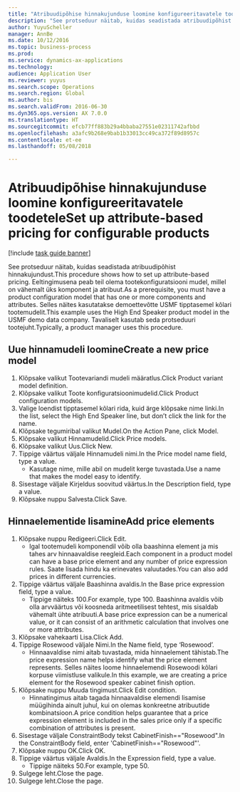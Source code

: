 ```yaml
--- 
title: "Atribuudipõhise hinnakujunduse loomine konfigureeritavatele toodetele"
description: "See protseduur näitab, kuidas seadistada atribuudipõhist hinnakujundust."
author: YuyuScheller
manager: AnnBe
ms.date: 10/12/2016
ms.topic: business-process
ms.prod: 
ms.service: dynamics-ax-applications
ms.technology: 
audience: Application User
ms.reviewer: yuyus
ms.search.scope: Operations
ms.search.region: Global
ms.author: bis
ms.search.validFrom: 2016-06-30
ms.dyn365.ops.version: AX 7.0.0
ms.translationtype: HT
ms.sourcegitcommit: efcb77ff883b29a4bbaba27551e02311742afbbd
ms.openlocfilehash: a3afc9b268e9bab1b33013cc49ca372f89d8957c
ms.contentlocale: et-ee
ms.lasthandoff: 05/08/2018

---
```

# <a name="set-up-attribute-based-pricing-for-configurable-products"></a><span data-ttu-id="9c1f6-103">Atribuudipõhise hinnakujunduse loomine konfigureeritavatele toodetele</span><span class="sxs-lookup"><span data-stu-id="9c1f6-103">Set up attribute-based pricing for configurable products</span></span>

[!include [task guide banner](../../includes/task-guide-banner.md)]

<span data-ttu-id="9c1f6-104">See protseduur näitab, kuidas seadistada atribuudipõhist hinnakujundust.</span><span class="sxs-lookup"><span data-stu-id="9c1f6-104">This procedure shows how to set up attribute-based pricing.</span></span> <span data-ttu-id="9c1f6-105">Eeltingimusena peab teil olema tootekonfiguratsiooni mudel, millel on vähemalt üks komponent ja atribuut.</span><span class="sxs-lookup"><span data-stu-id="9c1f6-105">As a prerequisite, you must have a product configuration model that has one or more components and attributes.</span></span> <span data-ttu-id="9c1f6-106">Selles näites kasutatakse demoettevõtte USMF tipptasemel kõlari tootemudelit.</span><span class="sxs-lookup"><span data-stu-id="9c1f6-106">This example uses the High End Speaker product model in the USMF demo data company.</span></span> <span data-ttu-id="9c1f6-107">Tavaliselt kasutab seda protseduuri tootejuht.</span><span class="sxs-lookup"><span data-stu-id="9c1f6-107">Typically, a product manager uses this procedure.</span></span>


## <a name="create-a-new-price-model"></a><span data-ttu-id="9c1f6-108">Uue hinnamudeli loomine</span><span class="sxs-lookup"><span data-stu-id="9c1f6-108">Create a new price model</span></span>
1. <span data-ttu-id="9c1f6-109">Klõpsake valikut Tootevariandi mudeli määratlus.</span><span class="sxs-lookup"><span data-stu-id="9c1f6-109">Click Product variant model definition.</span></span>
2. <span data-ttu-id="9c1f6-110">Klõpsake valikut Toote konfiguratsioonimudelid.</span><span class="sxs-lookup"><span data-stu-id="9c1f6-110">Click Product configuration models.</span></span>
3. <span data-ttu-id="9c1f6-111">Valige loendist tipptasemel kõlari rida, kuid ärge klõpsake nime linki.</span><span class="sxs-lookup"><span data-stu-id="9c1f6-111">In the list, select the High End Speaker line, but don’t click the link for the name.</span></span>
4. <span data-ttu-id="9c1f6-112">Klõpsake tegumiribal valikut Mudel.</span><span class="sxs-lookup"><span data-stu-id="9c1f6-112">On the Action Pane, click Model.</span></span>
5. <span data-ttu-id="9c1f6-113">Klõpsake valikut Hinnamudelid.</span><span class="sxs-lookup"><span data-stu-id="9c1f6-113">Click Price models.</span></span>
6. <span data-ttu-id="9c1f6-114">Klõpsake valikut Uus.</span><span class="sxs-lookup"><span data-stu-id="9c1f6-114">Click New.</span></span>
7. <span data-ttu-id="9c1f6-115">Tippige väärtus väljale Hinnamudeli nimi.</span><span class="sxs-lookup"><span data-stu-id="9c1f6-115">In the Price model name field, type a value.</span></span>
    * <span data-ttu-id="9c1f6-116">Kasutage nime, mille abil on mudelit kerge tuvastada.</span><span class="sxs-lookup"><span data-stu-id="9c1f6-116">Use a name that makes the model easy to identify.</span></span>  
8. <span data-ttu-id="9c1f6-117">Sisestage väljale Kirjeldus soovitud väärtus.</span><span class="sxs-lookup"><span data-stu-id="9c1f6-117">In the Description field, type a value.</span></span>
9. <span data-ttu-id="9c1f6-118">Klõpsake nuppu Salvesta.</span><span class="sxs-lookup"><span data-stu-id="9c1f6-118">Click Save.</span></span>

## <a name="add-price-elements"></a><span data-ttu-id="9c1f6-119">Hinnaelementide lisamine</span><span class="sxs-lookup"><span data-stu-id="9c1f6-119">Add price elements</span></span>
1. <span data-ttu-id="9c1f6-120">Klõpsake nuppu Redigeeri.</span><span class="sxs-lookup"><span data-stu-id="9c1f6-120">Click Edit.</span></span>
    * <span data-ttu-id="9c1f6-121">Igal tootemudeli komponendil võib olla baashinna element ja mis tahes arv hinnaavaldise reegleid.</span><span class="sxs-lookup"><span data-stu-id="9c1f6-121">Each component in a product model can have a base price element and any number of price expression rules.</span></span> <span data-ttu-id="9c1f6-122">Saate lisada hindu ka erinevates valuutades.</span><span class="sxs-lookup"><span data-stu-id="9c1f6-122">You can also add prices in different currencies.</span></span>  
2. <span data-ttu-id="9c1f6-123">Tippige väärtus väljale Baashinna avaldis.</span><span class="sxs-lookup"><span data-stu-id="9c1f6-123">In the Base price expression field, type a value.</span></span>
    * <span data-ttu-id="9c1f6-124">Tippige näiteks 100.</span><span class="sxs-lookup"><span data-stu-id="9c1f6-124">For example, type 100.</span></span>   <span data-ttu-id="9c1f6-125">Baashinna avaldis võib olla arvväärtus või koosneda aritmeetilisest tehtest, mis sisaldab vähemalt ühte atribuuti.</span><span class="sxs-lookup"><span data-stu-id="9c1f6-125">A base price expression can be a numerical value, or it can consist of an arithmetic calculation that involves one or more attributes.</span></span>  
3. <span data-ttu-id="9c1f6-126">Klõpsake vahekaarti Lisa.</span><span class="sxs-lookup"><span data-stu-id="9c1f6-126">Click Add.</span></span>
4. <span data-ttu-id="9c1f6-127">Tippige Rosewood väljale Nimi.</span><span class="sxs-lookup"><span data-stu-id="9c1f6-127">In the Name field, type ‘Rosewood’.</span></span>
    * <span data-ttu-id="9c1f6-128">Hinnaavaldise nimi aitab tuvastada, mida hinnaelement tähistab.</span><span class="sxs-lookup"><span data-stu-id="9c1f6-128">The price expression name helps identify what the price element represents.</span></span> <span data-ttu-id="9c1f6-129">Selles näites loome hinnaelemendi Rosewoodi kõlari korpuse viimistluse valikule.</span><span class="sxs-lookup"><span data-stu-id="9c1f6-129">In this example, we are creating a price element for the Rosewood speaker cabinet finish option.</span></span>  
5. <span data-ttu-id="9c1f6-130">Klõpsake nuppu Muuda tingimust.</span><span class="sxs-lookup"><span data-stu-id="9c1f6-130">Click Edit condition.</span></span>
    * <span data-ttu-id="9c1f6-131">Hinnatingimus aitab tagada hinnaavaldise elemendi lisamise müügihinda ainult juhul, kui on olemas konkreetne atribuutide kombinatsioon.</span><span class="sxs-lookup"><span data-stu-id="9c1f6-131">A price condition helps guarantee that a price expression element is included in the sales price only if a specific combination of attributes is present.</span></span>  
6. <span data-ttu-id="9c1f6-132">Sisestage väljale ConstraintBody tekst CabinetFinish=="Rosewood".</span><span class="sxs-lookup"><span data-stu-id="9c1f6-132">In the ConstraintBody field, enter 'CabinetFinish=="Rosewood"'.</span></span>
7. <span data-ttu-id="9c1f6-133">Klõpsake nuppu OK.</span><span class="sxs-lookup"><span data-stu-id="9c1f6-133">Click OK.</span></span>
8. <span data-ttu-id="9c1f6-134">Tippige väärtus väljale Avaldis.</span><span class="sxs-lookup"><span data-stu-id="9c1f6-134">In the Expression field, type a value.</span></span>
    * <span data-ttu-id="9c1f6-135">Tippige näiteks 50.</span><span class="sxs-lookup"><span data-stu-id="9c1f6-135">For example, type 50.</span></span>  
9. <span data-ttu-id="9c1f6-136">Sulgege leht.</span><span class="sxs-lookup"><span data-stu-id="9c1f6-136">Close the page.</span></span>
10. <span data-ttu-id="9c1f6-137">Sulgege leht.</span><span class="sxs-lookup"><span data-stu-id="9c1f6-137">Close the page.</span></span>


